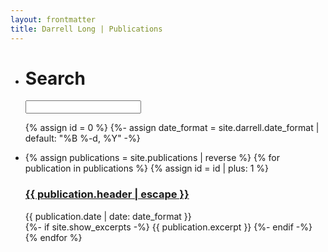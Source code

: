 ```yaml
---
layout: frontmatter
title: Darrell Long | Publications
---
```


<script type="text/javascript">
  function filter(text_) {
    var text = text_.toLowerCase();
    var id = 1;
    {% assign publications = site.publications | reverse %}
    {% for publication in publications %}
      var pubContent = {{
        publication.content |
        downcase | strip_html | strip_newlines |
        remove_chars | escape | truncate:200 | jsonify
      }};
      var pubHeader = {{
        publication.header | escape |
        downcase | strip_html | strip_newlines |
        remove_chars | escape | truncate:200 | jsonify
      }};
      var pubDate = {{
        publication.date | date: "%-d %B %Y" | escape |
        downcase | strip_html | strip_newlines |
        remove_chars | escape | truncate:200 | jsonify
      }};
      var div = document.getElementById(id);
      div.style.display = (
        pubContent.includes(text) || pubHeader.includes(text) ||
        pubDate.includes(text) || text == ""
      ) ? 'unset' : 'none';
      id += 1;
    {% endfor %}
  }
</script>

<ul class="posts">
  <li class="posts-labelgroup" id="posts-labelgroup">
    <h1 id="posts-label">Search</h1>
    <div class="search-container">
      <div class="search-section">
        <i class="icon-search"></i>
        <input type="text" name="search" id="text" oninput="filter(document.getElementById('text').value)">
        <script>
          var input = document.getElementById("text");
          input.addEventListener("keyup", function(event) {
            if (event.keyCode === 13) {
              event.preventDefault();
              document.getElementById("button").click();
            }
          });
        </script>
      </div>
    </div>
  </li>

  {% assign id = 0 %}
  {%- assign date_format = site.darrell.date_format | default: "%B %-d, %Y" -%}
  <li>
    {% assign publications = site.publications | reverse %}
    {% for publication in publications %}
      {% assign id = id | plus: 1 %}
      <div id="{{ id }}">
        <a class="post-link" href="{{ publication.url | relative_url }}">
          <h3 class="post-title">{{ publication.header | escape }}</h3>
        </a>
        <div class="post-meta">
          <div class="post-date">
            <i class="icon-calendar"></i>
              {{ publication.date | date: date_format }}
          </div>
        </div>
        <div class="post">
          {%- if site.show_excerpts -%}
            {{ publication.excerpt }}
          {%- endif -%}
        </div>
      </div>
    {% endfor %}
  </li>
</ul>

